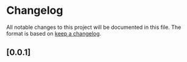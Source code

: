# Changelog

All notable changes to this project will be documented in this file. The format is based on [keep a changelog](https://keepachangelog.com/en/1.0.0/).

## [0.0.1]
